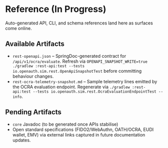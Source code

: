 # Reference (In Progress)

Auto-generated API, CLI, and schema references land here as surfaces come online.

## Available Artifacts
- `rest-openapi.json` – SpringDoc-generated contract for `/api/v1/ocra/evaluate`. Refresh via `OPENAPI_SNAPSHOT_WRITE=true ./gradlew :rest-api:test --tests io.openauth.sim.rest.OpenApiSnapshotTest` before committing behaviour changes.
- `rest-ocra-telemetry-snapshot.md` – Sample telemetry lines emitted by the OCRA evaluation endpoint. Regenerate via `./gradlew :rest-api:test --tests io.openauth.sim.rest.OcraEvaluationEndpointTest --info`.

## Pending Artifacts
- `core` Javadoc (to be generated once APIs stabilise)
- Open standard specifications (FIDO2/WebAuthn, OATH/OCRA, EUDI wallet, EMV) via external links captured in future documentation updates.
